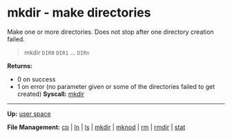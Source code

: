 # mkdir - make directories

Make one or more directories. Does not stop after one directory creation failed.

> mkdir `DIR0` `DIR1` ... `DIRn`

**Returns:**
- 0 on success
- 1 on error (no parameter given or some of the directories failed to get created)
**Syscall:** [mkdir](../../kernel/syscalls/mkdir.md)

---
**Up:** [user space](../userspace.md)

**File Management:** [cp](cp.md) | [ln](ln.md) | [ls](ls.md) | [mkdir](mkdir.md) | [mknod](mknod.md) | [rm](rm.md) | [rmdir](rmdir.md) | [stat](stat.md)
